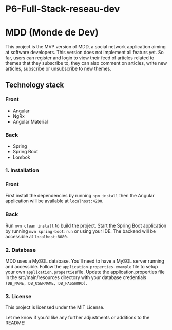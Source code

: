 # P6-Full-Stack-reseau-dev

# MDD (Monde de Dev) 

This project is the MVP version of MDD, a social network application aiming at software developers. This version does not implement all featurs yet. So far, users can register and login to view their feed of articles related to themes that they subscribe to, they can also comment on articles, write new articles, subscribe or unsubscribe to new themes.

## Technology stack

### Front 
- Angular
- NgRx
- Angular Material
  
### Back

- Spring
- Spring Boot
- Lombok


### 1. Installation

### Front

First install the dependencies by running `npm install` then the Angular application will be available at `localhost:4200`.



### Back

Run `mvn clean install` to build the project.
Start the Spring Boot application by running `mvn spring-boot:run` or using your IDE.
The backend will be accessible at `localhost:8080`.

### 2. Database

MDD uses a MySQL database. You'll need to have a MySQL server running and accessible.
Follow the `application.properties.example` file to setup your own `application.properties`file.
Update the application.properties file in the src/main/resources directory with your database credentials `(DB_NAME, DB_USERNAME, DB_PASSWORD)`.

### 3. License
This project is licensed under the MIT License.

Let me know if you'd like any further adjustments or additions to the README!

